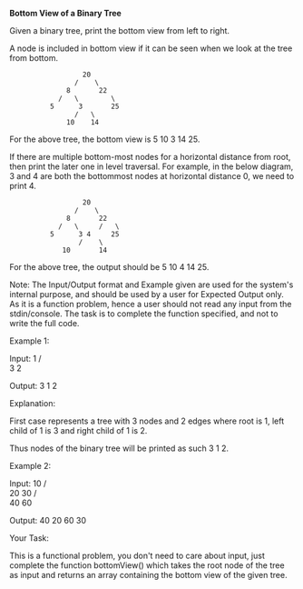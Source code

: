 **Bottom View of a Binary Tree**



Given a binary tree, print the bottom view from left to right.

A node is included in bottom view if it can be seen when we look at the tree from bottom.

                      20
                    /    \
                  8       22
                /   \        \
              5      3       25
                    /   \      
                  10    14


For the above tree, the bottom view is 5 10 3 14 25.

If there are multiple bottom-most nodes for a horizontal distance from root, then print the later one in level traversal. For example, in the below diagram, 3 and 4 are both the bottommost nodes at horizontal distance 0, we need to print 4.

                      20
                    /    \
                  8       22
                /   \     /   \
              5      3 4     25
                     /    \      
                 10       14

For the above tree, the output should be 5 10 4 14 25.


Note: The Input/Output format and Example given are used for the system's internal purpose, and should be used by a user for Expected Output only. As it is a function problem, hence a user should not read any input from the stdin/console. The task is to complete the function specified, and not to write the full code.
 

Example 1:

Input:
       1
     /   \
    3     2

Output: 3 1 2

Explanation:

First case represents a tree with 3 nodes
and 2 edges where root is 1, left child of
1 is 3 and right child of 1 is 2.

Thus nodes of the binary tree will be
printed as such 3 1 2.


Example 2:

Input:
         10
       /    \
      20    30
     /  \
    40   60

Output: 40 20 60 30

Your Task:

This is a functional problem, you don't need to care about input, just complete the function bottomView() which takes the root node of the tree as input and returns an array containing the bottom view of the given tree.
